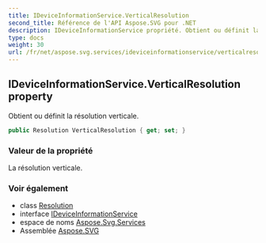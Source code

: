 ```yaml
---
title: IDeviceInformationService.VerticalResolution
second_title: Référence de l'API Aspose.SVG pour .NET
description: IDeviceInformationService propriété. Obtient ou définit la résolution verticale.
type: docs
weight: 30
url: /fr/net/aspose.svg.services/ideviceinformationservice/verticalresolution/
---
```

## IDeviceInformationService.VerticalResolution property

Obtient ou définit la résolution verticale.

```csharp
public Resolution VerticalResolution { get; set; }
```

### Valeur de la propriété

La résolution verticale.

### Voir également

* class [Resolution](../../../aspose.svg.drawing/resolution/)
* interface [IDeviceInformationService](../)
* espace de noms [Aspose.Svg.Services](../../ideviceinformationservice/)
* Assemblée [Aspose.SVG](../../../)


